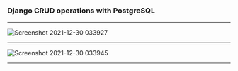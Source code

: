 ### Django CRUD operations with PostgreSQL
<hr>

![Screenshot 2021-12-30 033927](https://user-images.githubusercontent.com/42801983/147707145-be1bc1ed-22d4-47ca-881d-e7c86a28e011.png)

<hr>

![Screenshot 2021-12-30 033945](https://user-images.githubusercontent.com/42801983/147707166-e3dcab50-5240-4a6e-b5cb-91414cc25675.png)

<hr>
